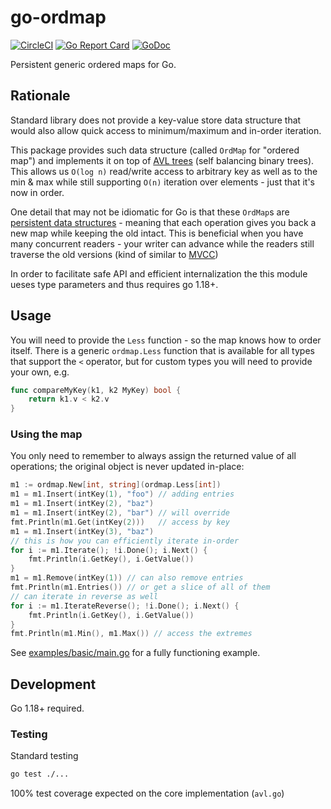 # go-ordmap

[![CircleCI](https://circleci.com/gh/edofic/go-ordmap.svg?style=svg)](https://circleci.com/gh/edofic/go-ordmap)
[![Go Report Card](https://goreportcard.com/badge/github.com/edofic/go-ordmap)](https://goreportcard.com/report/github.com/edofic/go-ordmap)
[![GoDoc](https://godoc.org/github.com/gopherjs/vecty?status.svg)](https://godoc.org/github.com/edofic/go-ordmap)

Persistent generic ordered maps for Go.

## Rationale

Standard library does not provide a key-value store data structure that would
also allow quick access to minimum/maximum and in-order iteration.

This package provides such data structure (called `OrdMap` for "ordered map")
and implements it on top of [AVL trees](https://en.wikipedia.org/wiki/AVL_tree)
(self balancing binary trees). This allows us `O(log n)` read/write access to
arbitrary key as well as to the min & max while still supporting `O(n)`
iteration over elements - just that it's now in order.

One detail that may not be idiomatic for Go is that these `OrdMap`s are
[persistent data
structures](https://en.wikipedia.org/wiki/Persistent_data_structure) - meaning
that each operation gives you back a new map while keeping the old intact. This
is beneficial when you have many concurrent readers - your writer can advance
while the readers still traverse the old versions (kind of similar to
[MVCC](https://en.wikipedia.org/wiki/Multiversion_concurrency_control))

In order to facilitate safe API and efficient internalization the this module ueses type parameters and thus requires go 1.18+.

## Usage

You will need to provide the `Less` function - so the map knows how to order
itself. There is a generic `ordmap.Less` function that is available for all types that support the `<` operator, but for custom types you will need to provide your own, e.g.

```go
func compareMyKey(k1, k2 MyKey) bool {
    return k1.v < k2.v
}
```

### Using the map

You only need to remember to always assign the returned value of all
operations; the original object is never updated in-place:

```go
m1 := ordmap.New[int, string](ordmap.Less[int])
m1 = m1.Insert(intKey(1), "foo") // adding entries
m1 = m1.Insert(intKey(2), "baz")
m1 = m1.Insert(intKey(2), "bar") // will override
fmt.Println(m1.Get(intKey(2)))   // access by key
m1 = m1.Insert(intKey(3), "baz")
// this is how you can efficiently iterate in-order
for i := m1.Iterate(); !i.Done(); i.Next() {
    fmt.Println(i.GetKey(), i.GetValue())
}
m1 = m1.Remove(intKey(1)) // can also remove entries
fmt.Println(m1.Entries()) // or get a slice of all of them
// can iterate in reverse as well
for i := m1.IterateReverse(); !i.Done(); i.Next() {
    fmt.Println(i.GetKey(), i.GetValue())
}
fmt.Println(m1.Min(), m1.Max()) // access the extremes
```

See
[examples/basic/main.go](https://github.com/edofic/go-ordmap/blob/master/examples/basic/main.go)
for a fully functioning example.


## Development

Go 1.18+ required.

### Testing

Standard testing

```sh
go test ./...
```

100% test coverage expected on the core implementation (`avl.go`)
